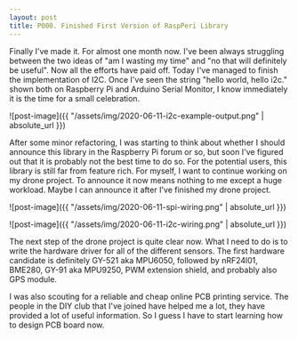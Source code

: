 ```yaml
---
layout: post
title: P000. Finished First Version of RaspPeri Library
---
```


Finally I've made it. For almost one month now. I've been always struggling between the two ideas of "am I wasting my time" and "no that will definitely be useful". Now all the efforts have paid off. Today I've managed to finish the implementation of I2C. Once I've seen the string "hello world, hello i2c." shown both on Raspberry Pi and Arduino Serial Monitor, I know immediately it is the time for a small celebration.

![post-image]({{ "/assets/img/2020-06-11-i2c-example-output.png" | absolute_url }})

After some minor refactoring, I was starting to think about whether I should announce this library in the Raspberry Pi forum or so, but soon I've figured out that it is probably not the best time to do so. For the potential users, this library is still far from feature rich. For myself, I want to continue working on my drone project. To announce it now means nothing to me except a huge workload. Maybe I can announce it after I've finished my drone project.

![post-image]({{ "/assets/img/2020-06-11-spi-wiring.png" | absolute_url }})

![post-image]({{ "/assets/img/2020-06-11-i2c-wiring.png" | absolute_url }})

The next step of the drone project is quite clear now. What I need to do is to write the hardware driver for all of the different sensors. The first hardware candidate is definitely GY-521 aka MPU6050, followed by nRF24l01, BME280, GY-91 aka MPU9250, PWM extension shield, and probably also GPS module.

I was also scouting for a reliable and cheap online PCB printing service. The people in the DIY club that I've joined have helped me a lot, they have provided a lot of useful information. So I guess I have to start learning how to design PCB board now.
